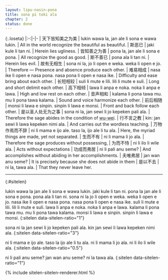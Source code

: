 ```yaml
---
layout: lipu-nasin-pona
title: sona pi toki ala
chapter: 2
status: done
---
```


{:.loseta}
|:-:|-|-
| 天下<wbr/>皆知美之为美 | lukin wawa la, jan ale li sona e wawa lukin.                | All in the world recognize the beautiful as beautiful.
| 斯恶已                 | jaki kule li tan ni.                                        | Herein lies ugliness.
| 皆知善之为善           | pona la, jan ale li sona e pona.                            | All recognize the good as good.
| 斯不善已               | pona ala li tan ni.                                         | Herein lies evil.
| 故有无相生             | sona ni la, jo li open e weka. weka li open e jo.           | Therefore — Presence and absence produce each other.
| 难易相成               | nasa ike li open e nasa pona. nasa pona li open e nasa ike. | Difficulty and ease bring about each other.
| 长短相较               | suli li mute e lili. lili li mute e suli.                   | Long and short delimit each other.
| 高下相倾               | lawa li anpa e noka. noka li anpa e lawa.                   | High and low rest on each other.
| 音声相和               | kalama li pona tawa mu. mu li pona tawa kalama.             | Sound and voice harmonize each other.
| 前后相随               | monsi li lawa e sinpin. sinpin li lawa e monsi.             | Front and back follow each other.
| 是以圣人<wbr/>处无为之事 | sona ni la, jan sewi li jo kepeken pali ala.              | Therefore the sage abides in the condition of <abbr title="unattached-action">wu-wei</abbr>.
| 行不言之教             | kin: jan sewi li lawa kepeken nimi ala.                     | And carries out the wordless teaching.
| 万物作<wbr/>焉而不辞   | ni li mama e ijo ale. taso la, ijo ale li tu ala.           | Here, the myriad things are made, yet not separated.
| 生而不有               | ni li mama li jo ala.                                       | Therefore the sage produces without possessing,
| 为而不恃               | ni li ilo li wile ala.                                      | Acts without expectations
| 功成而弗居             | ni li pali anu seme?                                        | And accomplishes without abiding in her accomplishments.
| 夫唯弗居               | jan wan anu seme?                                           | It is precisely because she does not abide in them
| 是以不去               | ni la, tawa ala.                                            | That they never leave her.

-------
{:#sitelen}

lukin wawa la jan ale li sona e wawa lukin. jaki kule li tan ni.
pona la jan ale li sona e pona. pona ala li tan ni.
sona ni la jo li open e weka. weka li open e jo.
nasa ike li open e nasa pona. nasa pona li open e nasa ike.
suli li mute e lili. lili li mute e suli.
lawa li anpa e noka. noka li anpa e lawa.
kalama li pona tawa mu. mu li pona tawa kalama.
monsi li lawa e sinpin. sinpin li lawa e monsi.
{:sitelen data-sitelen-ratio="1"}

sona ni la jan sewi li jo kepeken pali ala.
kin jan sewi li lawa kepeken nimi ala.
{:sitelen data-sitelen-ratio="3"}

ni li mama e ijo ale. taso la ijo ale li tu ala.
ni li mama li jo ala.
ni li ilo li wile ala.
{:sitelen data-sitelen-ratio="0.5"}

ni li pali anu seme?
jan wan anu seme?
ni la tawa ala.
{:sitelen data-sitelen-ratio="1"}

{% include sitelen-sitelen-renderer.html %}
